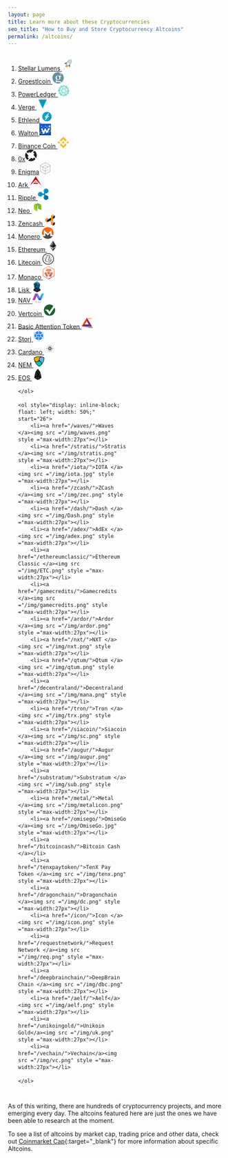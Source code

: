 ```yaml
---
layout: page
title: Learn more about these Cryptocurrencies
seo_title: "How to Buy and Store Cryptocurrency Altcoins"
permalink: /altcoins/
---
```


<style>
    .clearfix::after {
        content: "";
        clear: both;
        display: table;
    }
</style>

<div class="clearfix">
    <ol style="display: inline-block; float: left; width: 50%;">
        <li><a href="/stellarlumens/">Stellar Lumens </a><img src ="/img/sl.png" style ="max-width:27px"></li>
        <li><a href="/groestlcoin/">Groestlcoin </a><img src ="/img/gcoin.png" style ="max-width:27px"></li>
        <li><a href="/powerledger/">PowerLedger </a><img src ="/img/pl.png" style ="max-width:27px"></li>
        <li><a href="/verge/">Verge </a><img src ="/img/verge.png" style ="max-width:27px"></li>
        <li><a href="/ethlend/">Ethlend </a><img src ="/img/ethlend.png" style ="max-width:27px"></li>
        <li><a href="/walton/">Walton </a><img src ="/img/walton.png" style ="max-width:27px"></li>
        <li><a href="/binancecoin/">Binance Coin </a><img src ="/img/bnb.png" style ="max-width:27px"></li>
        <li><a href="/0x/">0x</a><img src ="/img/0x.png" style ="max-width:27px"></li>
        <li><a href="/enigma/">Enigma</a><img src ="/img/enigma.png" style ="max-width:27px"></li>
        <li><a href="/ark/">Ark </a><img src ="/img/ArkIcon.png" style ="max-width:27px"></li>
        <li><a href="/ripple/">Ripple </a><img src ="/img/Ripple.png" style ="max-width:27px"></li>
        <li><a href="/neo/">Neo </a><img src ="/img/Neo.jpg" style ="max-width:27px"></li>
        <li><a href="/zencash/">Zencash </a><img src ="/img/zencashicon.png" style ="max-width:27px"></li>
        <li><a href="/monero/">Monero </a><img src ="/img/Monero.png" style ="max-width:27px"></li>
        <li><a href="/ethereum/">Ethereum </a><img src ="/img/Ethereum.png" style ="max-width:27px"></li>
        <li><a href="/litecoin/">Litecoin </a><img src ="/img/Litecoin.png" style ="max-width:27px"></li>
        <li><a href="/monaco">Monaco </a><img src ="/img/Monaco.png" style ="max-width:27px"></li>
        <li><a href="/lisk/">Lisk </a><img src ="/img/Lisk.png" style ="max-width:27px"></li>
        <li><a href="/nav/">NAV </a><img src ="/img/navicon.png" style ="max-width:27px"></li>
        <li><a href="/vertcoin/">Vertcoin </a><img src ="/img/verticon.png" style ="max-width:27px"></li>
        <li><a href="/basicattentiontoken/">Basic Attention Token </a><img src ="/img/bat.png" style ="max-width:27px"></li>
        <li><a href="/storj/">Storj </a><img src ="/img/storj.png" style ="max-width:27px"></li>
        <li><a href="/ada/">Cardano </a><img src ="/img/ada.png" style ="max-width:27px"></li>
        <li><a href="/nem/">NEM </a><img src ="/img/nem.png" style ="max-width:27px"></li>
        <li><a href="/eos/">EOS </a><img src ="/img/eos.png" style ="max-width:27px"></li>

    </ol>

    <ol style="display: inline-block; float: left; width: 50%;" start="26">
        <li><a href="/waves/">Waves </a><img src ="/img/waves.png" style ="max-width:27px"></li>
        <li><a href="/stratis/">Stratis </a><img src ="/img/stratis.png" style ="max-width:27px"></li>
        <li><a href="/iota/">IOTA </a><img src ="/img/iota.jpg" style ="max-width:27px"></li>
        <li><a href="/zcash/">ZCash </a><img src ="/img/zec.png" style ="max-width:27px"></li>
        <li><a href="/dash/">Dash </a><img src ="/img/Dash.png" style ="max-width:27px"></li>
        <li><a href="/adex/">AdEx </a><img src ="/img/adex.png" style ="max-width:27px"></li>
        <li><a href="/ethereumclassic/">Ethereum Classic </a><img src ="/img/ETC.png" style ="max-width:27px"></li>
        <li><a href="/gamecredits/">Gamecredits </a><img src ="/img/gamecredits.png" style ="max-width:27px"></li>
        <li><a href="/ardor/">Ardor </a><img src ="/img/ardor.png" style ="max-width:27px"></li>
        <li><a href="/nxt/">NXT </a><img src ="/img/nxt.png" style ="max-width:27px"></li>
        <li><a href="/qtum/">Qtum </a><img src ="/img/qtum.png" style ="max-width:27px"></li>
        <li><a href="/decentraland/">Decentraland </a><img src ="/img/mana.png" style ="max-width:27px"></li>
        <li><a href="/tron/">Tron </a><img src ="/img/trx.png" style ="max-width:27px"></li>
        <li><a href="/siacoin/">Siacoin </a><img src ="/img/sc.png" style ="max-width:27px"></li>
        <li><a href="/augur/">Augur </a><img src ="/img/augur.png" style ="max-width:27px"></li>
        <li><a href="/substratum/">Substratum </a><img src ="/img/sub.png" style ="max-width:27px"></li>
        <li><a href="/metal/">Metal </a><img src ="/img/metalicon.png" style ="max-width:27px"></li>
        <li><a href="/omisego/">OmiseGo </a><img src ="/img/OmiseGo.jpg" style ="max-width:27px"></li>
        <li><a href="/bitcoincash/">Bitcoin Cash </a></li>
        <li><a href="/tenxpaytoken/">TenX Pay Token </a><img src ="/img/tenx.png" style ="max-width:27px"></li>
        <li><a href="/dragonchain/">Dragonchain </a><img src ="/img/dc.png" style ="max-width:27px"></li>
        <li><a href="/icon/">Icon </a><img src ="/img/icon.png" style ="max-width:27px"></li>
        <li><a href="/requestnetwork/">Request Network </a><img src ="/img/req.png" style ="max-width:27px"></li>
        <li><a href="/deepbrainchain/">DeepBrain Chain </a><img src ="/img/dbc.png" style ="max-width:27px"></li>
        <li><a href="/aelf/">Aelf</a><img src ="/img/aelf.png" style ="max-width:27px"></li>
        <li><a href="/unikoingold/">Unikoin Gold</a><img src ="/img/uk.png" style ="max-width:27px"></li>
        <li><a href="/vechain/">Vechain</a><img src ="/img/vc.png" style ="max-width:27px"></li>

    </ol>
</div>




As of this writing, there are hundreds of cryptocurrency projects, and more emerging every day. The altcoins featured here are just the ones we have been able to research at the moment.

To see a list of altcoins by market cap, trading price and other data, check out [Coinmarket Cap](https://coinmarketcap.com/){:target="_blank"} for more information about specific Altcoins.
